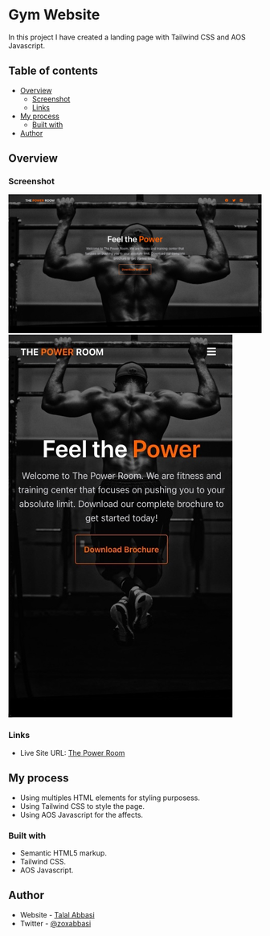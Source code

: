# Gym Website

In this project I have created a landing page with Tailwind CSS and AOS Javascript.

## Table of contents

- [Overview](#overview)
  - [Screenshot](#screenshot)
  - [Links](#links)
- [My process](#my-process)
  - [Built with](#built-with)
- [Author](#author)

## Overview

### Screenshot

![Fullscreen](./assets/img/fullscreen.jpg)
![Mobile](./assets/img/smallscreen.jpg)

### Links

- Live Site URL: [The Power Room](https://zoxabbasi.github.io/the_power_room/)

## My process

- Using multiples HTML elements for styling purposess.
- Using Tailwind CSS to style the page.
- Using AOS Javascript for the affects.

### Built with

- Semantic HTML5 markup.
- Tailwind CSS.
- AOS Javascript.

## Author

- Website - [Talal Abbasi](https://zoxabbasi.github.io/)
- Twitter - [@zoxabbasi](https://www.twitter.com/zoxabbasi)
